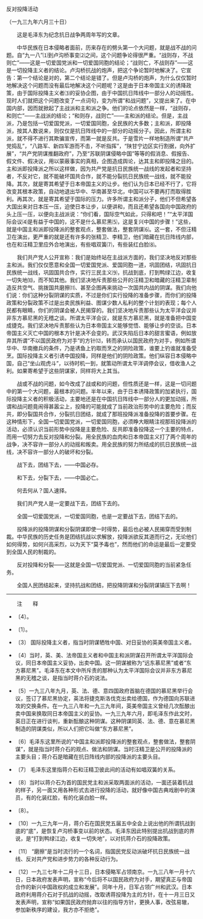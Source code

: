 反对投降活动

（一九三九年六月三十日）



　　这是毛泽东为纪念抗日战争两周年写的文章。 



　　中华民族在日本侵略者面前，历来存在的劈头第一个大问题，就是战不战的问题。自“九一八”⑴到卢沟桥事变⑵之间，这个问题争论得很严重。“战则存，不战则亡”——这是一切爱国党派和一切爱国同胞的结论；“战则亡，不战则存”——这是一切投降主义者的结论。卢沟桥抗战的炮声，把这个争论暂时地解决了。它宣告：第一个结论是对的，第二个结论是错了。但是卢沟桥的炮声，为什么仅仅暂时地解决这个问题而没有最后地解决这个问题呢？这是由于日本帝国主义的诱降政策，由于国际投降主义者⑶的妥协企图，由于中国抗日阵线中一部分人的动摇性。现时人们就把这个问题改变了一点词句，变为所谓“和战问题”，又提出来了。在中国内部，因而就掀起了主战派和主和派之争。他们的论点依然是一样，“战则存，和则亡”——主战派的结论；“和则存，战则亡”——主和派的结论。但是，主战派，乃是包括一切爱国党派，一切爱国同胞，全民族的大多数；主和派，即投降派，按其人数说来，则仅仅是抗日阵线中的一部分的动摇分子。因此，所谓主和派，就不得不进行其欺骗宣传，而第一就是反共。于是雪片一样地制造所谓“共产党捣乱”，“八路军、新四军游而不击，不听指挥”，“陕甘宁边区实行割据，向外扩展”，“共产党阴谋推翻政府”，乃至“苏联阴谋侵略中国”等等的假消息、假报告、假文件、假决议，用以蒙蔽事实的真相，企图造成舆论，达其主和即投降之目的。主和派即投降派之所以这样做，因为共产党是抗日民族统一战线的发起者和坚持者，不反对它，就不能破坏国共合作，就不能分裂抗日民族统一战线，就不能投降。其次，就是寄其希望于日本帝国主义的让步。他们认为日本已经不行了，它将改变其根本政策，自动地退出华中、华南甚至华北，中国可以不要再打而取得胜利。再其次，就是寄其希望于国际的压力。许多所谓主和派分子，他们不但希望各大国出来对日本压一压，迫使日本让步，以便讲和，而且还希望各国向中国政府的头上压一压，以便向主战派说：“你们看，国际空气如此，只得和吧！”“太平洋国际会议⑷是有益于中国的，这不是什么慕尼黑⑸，这是复兴中国的步骤！”这些，就是中国主和派即投降派的整套观点，整套做法，整套阴谋⑹。这一套，不但汪精卫在演出，更严重的就是还有许多的张精卫、李精卫，他们暗藏在抗日阵线内部，也在和汪精卫里应外合地演出，有些唱双簧⑺，有些装红白脸⑻。 

　　我们共产党人公开宣称：我们是始终站在主战派方面的，我们坚决地反对那些主和派。我们仅仅愿意和全国一切爱国党派、爱国同胞一道，巩固团结，巩固抗日民族统一战线，巩固国共合作，实行三民主义⑼，抗战到底，打到鸭绿江边，收复一切失地⑽，而不知其他。我们坚决地斥责那些公开的汪精卫和暗藏的汪精卫辈制造反共空气、挑拨国共磨擦⑾、甚至企图再来挑动一次国共内战的阴谋。我们向他们说：你们这种分裂阴谋的实质，不过是你们实行投降的准备步骤，而你们的投降政策和分裂政策不过是出卖民族利益、图谋少数人私利的整个计划的表现；每个人民都有眼睛，你们的阴谋会被人民揭穿的。我们坚决地斥责那些认为太平洋会议并非东方慕尼黑的无稽之谈。所谓太平洋会议，就是东方慕尼黑，就是准备把中国变成捷克。我们坚决地斥责那些认为日本帝国主义能够觉悟、能够让步的空谈。日本帝国主义灭亡中国的根本方针是决不会变的。武汉失陷后日本的甜言蜜语，例如放弃其所谓“不以国民政府为对手”的方针⑿，转而承认以国民政府为对手，例如所谓华中、华南撤兵的条件，乃是诱鱼上钓取而烹之的阴险政策，谁要上钓谁就准备受烹。国际投降主义者引诱中国投降，同样是他们的阴险政策。他们纵容日本侵略中国，自己“坐山观虎斗”，以待时机一到，就策动所谓太平洋调停会议，借收渔人之利。如果寄希望于这些阴谋家，同样将大上其当。 

　　战或不战的问题，如今改成了战或和的问题，但性质还是一样，这是一切问题中的第一个大问题，最根本的问题。半年以来，由于日本诱降政策的加紧执行，国际投降主义者的积极活动，主要地还是在中国抗日阵线中一部分人的更加动摇，所谓和战问题竟闹得甚嚣尘上，投降的可能就成了当前政治形势中的主要危险；而反共，即分裂国共合作，分裂抗日团结，就成了那班投降派准备投降的首要步骤。在这种情形下，全国一切爱国党派，一切爱国同胞，必须睁大眼睛注视那班投降派的活动，必须认识当前形势中投降是主要危险、反共即准备投降这一个主要的特点，而用一切努力去反对投降和分裂。用全民族的血肉和日本帝国主义打了两个周年的战争，决不容许一部分人的动摇和叛卖。用全民族的努力所结成的抗日民族统一战线，决不容许一部分人的破坏和分裂。 

　　战下去，团结下去，——中国必存。 

　　和下去，分裂下去，——中国必亡。 

　　何去何从？国人速择。 

　　我们共产党人是一定要战下去，团结下去的。 

　　全国一切爱国党派，一切爱国同胞，也是一定要战下去，团结下去的。 

　　投降派的投降阴谋和分裂阴谋即使一时得势，最后也必被人民揭穿而受到制裁。中华民族的历史任务是团结抗战以求解放，投降派欲反其道而行之，无论他们如何得势，如何兴高采烈，以为天下“莫予毒也”，然而他们的命运是最后一定要受到全国人民的制裁的。 

　　反对投降和分裂——这就是全国一切爱国党派、一切爱国同胞的当前紧急任务。 

　　全国人民团结起来，坚持抗战和团结，把投降阴谋和分裂阴谋镇压下去啊！ 





------------------

　　注　　释 

- 〔4〕。 

- 〔1〕。 

- 〔3〕 国际投降主义者，指当时阴谋牺牲中国、对日妥协的英美帝国主义者。 

- 〔4〕当时，英、美、法帝国主义者和中国主和派阴谋召开所谓太平洋国际会议，同日本帝国主义妥协，出卖中国。这一阴谋被称为“远东慕尼黑”或者“东方慕尼黑”。毛泽东在本文中所斥责的那种认为太平洋国际会议并非东方慕尼黑的无稽之谈，是指当时蒋介石的说法。 

- 〔5〕一九三八年九月，英、法、德、意四国政府首脑在德国的慕尼黑举行会议，签订了慕尼黑协定，英法将捷克斯洛伐克出卖给德国，作为德国向苏联进攻的交换条件。在一九三八年和一九三九年间，英美帝国主义曾经几次酝酿出卖中国来换取同日本帝国主义的妥协。一九三九年六月，即毛泽东作此文时，英日正在进行谈判，重新酝酿这种阴谋。这种阴谋同英、法、德、意在慕尼黑制造的阴谋类似，所以人们把它叫做“东方慕尼黑”。 

- 〔6〕毛泽东这里所说的“中国主和派即投降派的整套观点，整套做法，整套阴谋”，就是指当时蒋介石的观点、做法和阴谋。当时汪精卫是公开的投降派的主要头目；蒋介石是暗藏在抗日阵线内部的投降派的主要头目。 

- 〔7〕 毛泽东这里指蒋介石和汪精卫彼此间的活动有如唱双簧的关系。 

- 〔8〕当时以蒋介石为首的国民党主和派采取两面派的活动，一面还装着抗战的样子，另一面又用各种形式去进行投降的活动，就好像中国古典戏剧中的演员，有的化装红脸，有的化装白脸一样。 

- 〔8〕。 

- 〔10〕一九三九年一月，蒋介石在国民党五届五中全会上说出他的所谓抗战到底的“底”，是恢复卢沟桥事变以前的状态。毛泽东因此特别提出抗战到底的界说，是“打到鸭绿江边，收复一切失地”，以对抗蒋介石的投降政策。 

- 〔11〕 “磨擦”是当时流行的一个名词，指国民党反动派破坏抗日民族统一战线、反对共产党和进步势力的各种反动行为。 

- 〔12〕一九三七年十二月十三日，日本侵略军占领南京。一九三八年一月十六日，日本政府发表声明，宣称“今后将不以国民政府为对手，期望真正与帝国合作的新兴中国政权的成立和发展”。同年十月，日军占领广州和武汉。日本政府利用蒋介石对于抗战的动摇，改取诱蒋投降为主的方针，在十一月三日又发表声明，宣称“如果国民政府抛弃以往的指导方针，更换人事，改弦易辙，参加新秩序的建设，我方亦不拒绝”。 

